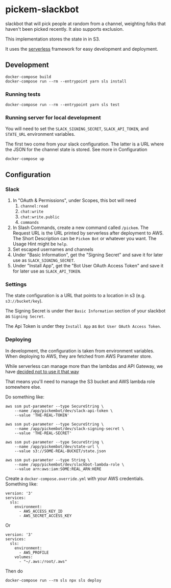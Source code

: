 # pickem-slackbot

slackbot that will pick people at random from a channel, weighting
folks that haven't been picked recently.  It also supports exclusion.

This implementation stores the state in in S3.

It uses the [serverless](https://serverless.com/framework/docs/)
framework for easy development and deployment.

## Development

    docker-compose build
    docker-compose run --rm --entrypoint yarn sls install

### Running tests

    docker-compose run --rm --entrypoint yarn sls test

### Running server for local development

You will need to set the `SLACK_SIGNING_SECRET`, `SLACK_API_TOKEN`,
and `STATE_URL` environment variables.

The first two come from your slack configuration.  The latter is a URL
where the JSON for the channel state is stored.  See more in Configuration

    docker-compose up

## Configuration

### Slack

1. In "OAuth & Permissions", under Scopes, this bot will need
   1. `channel:read`
   1. `chat:write`
   1. `chat:write.public`
   1. `commands`
1. In Slash Commands, create a new command called `/pickem`.  The
   Request URL is the URL printed by serverless after deployment to
   AWS.  The Short Description can be `Pickem Bot` or whatever you
   want.  The Usage Hint might be `help`.
1. Set escaped usernames and channels
1. Under "Basic Information", get the "Signing Secret" and save it for
   later use as `SLACK_SIGNING_SECRET`.
1. Under "Install App", get the "Bot User OAuth Access Token" and save
   it for later use as `SLACK_API_TOKEN`.


### Settings

The state configuration is a URL that points to a location in s3 (e.g. `s3://bucket/key`).

The Signing Secret is under ther `Basic Information` section of your
slackbot as `Signing Secret`.

The Api Token is under they `Install App` as `Bot User OAuth Access Token`.

### Deploying

In development, the configuration is taken from environment variables.
When deploying to AWS, they are fetched from AWS Parameter store.

While serverless can manage more than the lambdas and API Gateway, we
have [decided not to use it that
way](https://github.com/trussworks/gusto-csv-to-airtable/blob/master/docs/adr/0002-serverless-usage.md)

That means you'll need to manage the S3 bucket and AWS lambda role
somewhere else.

Do something like:

    aws ssm put-parameter --type SecureString \
        --name /app/pickembot/dev/slack-api-token \
        --value 'THE-REAL-TOKEN'

    aws ssm put-parameter --type SecureString \
        --name /app/pickembot/dev/slack-signing-secret \
        --value 'THE-REAL-SECRET'

    aws ssm put-parameter --type SecureString \
        --name /app/pickembot/dev/state-url \
        --value s3://SOME-REAL-BUCKET/state.json

    aws ssm put-parameter --type String \
        --name /app/pickembot/dev/slackbot-lambda-role \
        --value arn:aws:iam:SOME:REAL_ARN:HERE

Create a `docker-compose.override.yml` with your AWS credentials.
Something like:

    version: '3'
    services:
      sls:
        environment:
          - AWS_ACCESS_KEY_ID
          - AWS_SECRET_ACCESS_KEY

Or

    version: '3'
    services:
      sls:
        environment:
          - AWS_PROFILE
        volumes:
          - "~/.aws:/root/.aws"

Then do

    docker-compose run --rm sls npx sls deploy

